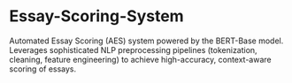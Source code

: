# Essay-Scoring-System
Automated Essay Scoring (AES) system powered by the BERT-Base model. Leverages sophisticated NLP preprocessing pipelines (tokenization, cleaning, feature engineering) to achieve high-accuracy, context-aware scoring of essays.
